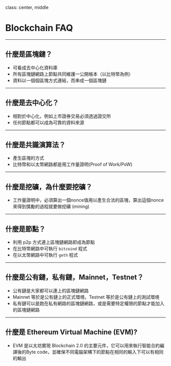 class: center, middle

# Blockchain FAQ

---

## 什麼是區塊鏈？
- 可看成去中心化資料庫
- 所有區塊鏈網路上節點共同維護一公開帳本（以比特幣為例）
- 資料以一個個區塊方式連結，而串成一個區塊鏈

---

## 什麼是去中心化？
- 相對於中心化，例如上市證券交易必須透過證交所
- 任何節點都可以成為可靠的資料來源

---

## 什麼是共識演算法？
- 產生區塊的方式
- 比特幣和以太幣網路都是用工作量證明(Proof of Work/PoW)

---

## 什麼是挖礦，為什麼要挖礦？
- 工作量證明中，必須算出一個nonce值用以產生合法的區塊，算出這個nonce來得到獎勵的過程就要做挖礦 (mining)

---

## 什麼是節點？
- 利用 p2p 方式連上區塊鏈網路即成為節點
- 在比特幣網路中可執行 `bitcoind` 程式
- 在以太幣網路中可執行 `geth` 程式

---

## 什麼是公有鏈，私有鏈，Mainnet，Testnet？
- 公有鏈是大家都可以連上的區塊鏈網路
- Mainnet 等於是公有鏈上的正式環境，Testnet 等於是公有鏈上的測試環境
- 私有鏈可以是跑在私有網路的區塊鏈網路，或是需要特定權限的節點才能加入的區塊鏈網路

---

## 什麼是 Ethereum Virtual Machine (EVM)?
- EVM 是以太坊實現 Blockchain 2.0 的主要元件，它可以用來執行智能合約編譯後的Byte code，並確保不同電腦架構下的節點在相同的輸入下可以有相同的輸出
